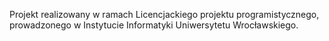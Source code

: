 Projekt realizowany w ramach Licencjackiego projektu programistycznego, prowadzonego w Instytucie Informatyki Uniwersytetu Wrocławskiego.